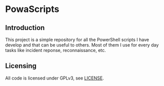 # PowaScripts
## Introduction

This project is a simple repository for all the PowerShell scripts I have develop and that can be useful to others. Most of them I use for every day tasks like incident reponse, reconnaissance, etc.

## Licensing

All code is licensed under GPLv3, see [LICENSE](https://github.com/serializingme/powascripts/blob/master/LICENSE).
